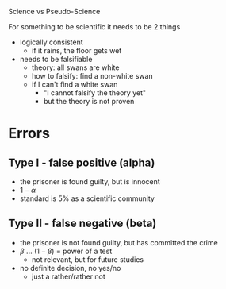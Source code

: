 Science vs Pseudo-Science

For something to be scientific it needs to be 2 things
- logically consistent
	- if it rains, the floor gets wet
- needs to be falsifiable
	- theory: all swans are white
	- how to falsify: find a non-white swan
	- if I can't find a white swan
		- "I cannot falsify the theory yet"
		- but the theory is not proven
# Errors

## Type I - false positive (alpha)
- the prisoner is found guilty, but is innocent
- $1 - \alpha$
- standard is 5% as a scientific community
## Type II - false negative (beta)
- the prisoner is not found guilty, but has committed the crime
- $\beta$ ... $(1-\beta)$ = power of a test
	- not relevant, but for future studies
- no definite decision, no yes/no
	- just a rather/rather not